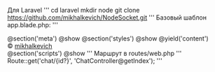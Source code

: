 Для Laravel
'''
 cd laravel
 mkdir node
 git clone https://github.com/mikhalkevich/NodeSocket.git
'''
Базовый шаблон app.blade.php:
'''
 <!DOCTYPE html>
<html lang="{{ app()->getLocale() }}">
<head>
    <meta charset="utf-8">
    <meta name="csrf-token" content="{{ csrf_token() }}">
@section('meta')
@show
    <title>{{ config('app.name', 'Map of Worlds') }}</title>
    <!-- Styles -->
    <link href="{{ asset('bootstrap/css/bootstrap.min.css') }}" rel="stylesheet">
    <link href="{{ asset('css/main.css') }}" rel="stylesheet">
    @section('styles')
    @show
</head>
<body>
@yield('content')
<div class="footer">
    &copy; <a href="http://erud.by" target="_blank">mikhalkevich</a>
</div>
<!-- Scripts -->
<script src="{{ asset('js/app.js') }}"></script>
@section('scripts')
@show
</body>
</html>
'''
Маршрут в routes/web.php
'''
Route::get('chat/{id?}', 'ChatController@getIndex');
'''

